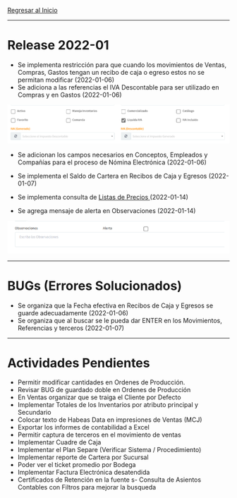 [Regresar al Inicio](../README.md)

---
# Release 2022-01
- Se implementa restricción para que cuando los movimientos de Ventas, Compras, Gastos tengan un recibo de caja o egreso estos no se permitan modificar (2022-01-06)
- Se adiciona a las referencias el IVA Descontable para ser utilizado en Compras y en Gastos (2022-01-06)

![IVA Descontable](/inventarios/recursos/img/ivadescontable.png)

- Se adicionan los campos necesarios en Conceptos, Empleados y Compañías para el proceso de Nómina Electrónica (2022-01-06)

- Se implementa el Saldo de Cartera en Recibos de Caja y Egresos (2022-01-07)
- Se implementa consulta de  [Listas de Precios ](../inventarios/consultas/listas-precios.md) (2022-01-14)
- Se agrega mensaje de alerta en Observaciones (2022-01-14)

![Alerta Observaciones](../recursos/img/alerta-observaciones.png)

---
# BUGs (Errores Solucionados)

- Se organiza que la Fecha efectiva en Recibos de Caja y Egresos se guarde adecuadamente (2022-01-06)
- Se organiza que al buscar se le pueda dar ENTER en los Movimientos, Referencias y terceros (2022-01-07)

---
# Actividades Pendientes

- Permitir modificar cantidades en  Ordenes de Producción.
- Revisar BUG de guardado doble en Ordenes de Producción
- En Ventas organizar que se traiga el Cliente por Defecto
- Implementar Totales de los Inventarios por atributo principal y Secundario
- Colocar texto de Habeas Data en impresiones de Ventas (MCJ)
- Exportar los informes de contabilidad a Excel 
- Permitir captura de terceros en el movimiento de ventas
- Implementar Cuadre de Caja
- Implementar el Plan Separe (Verificar Sistema / Procedimiento)
- Implementar reporte de Cartera por Sucursal
- Poder ver el ticket promedio por Bodega
- Implementar Factura Electrónica desatendida
- Certificados de Retención en la fuente
s- Consulta de Asientos Contables con Filtros para mejorar la busqueda